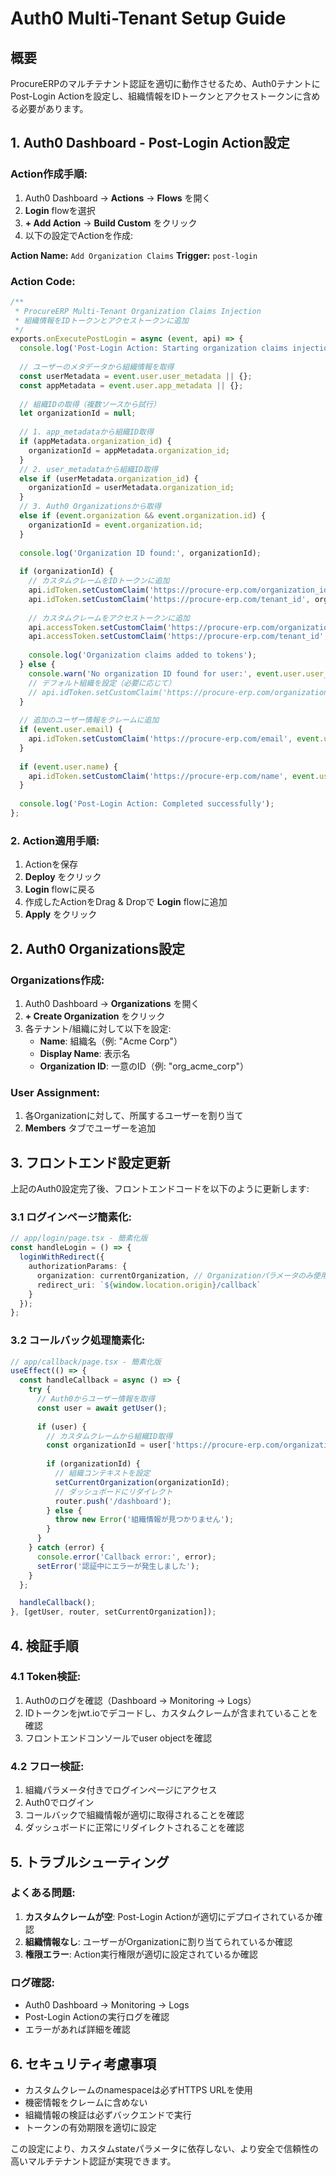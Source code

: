 # Auth0 Multi-Tenant Setup Guide

## 概要
ProcureERPのマルチテナント認証を適切に動作させるため、Auth0テナントにPost-Login Actionを設定し、組織情報をIDトークンとアクセストークンに含める必要があります。

## 1. Auth0 Dashboard - Post-Login Action設定

### Action作成手順:
1. Auth0 Dashboard → **Actions** → **Flows** を開く
2. **Login** flowを選択
3. **+ Add Action** → **Build Custom** をクリック
4. 以下の設定でActionを作成:

**Action Name:** `Add Organization Claims`
**Trigger:** `post-login`

### Action Code:
```javascript
/**
 * ProcureERP Multi-Tenant Organization Claims Injection
 * 組織情報をIDトークンとアクセストークンに追加
 */
exports.onExecutePostLogin = async (event, api) => {
  console.log('Post-Login Action: Starting organization claims injection');
  
  // ユーザーのメタデータから組織情報を取得
  const userMetadata = event.user.user_metadata || {};
  const appMetadata = event.user.app_metadata || {};
  
  // 組織IDの取得（複数ソースから試行）
  let organizationId = null;
  
  // 1. app_metadataから組織ID取得
  if (appMetadata.organization_id) {
    organizationId = appMetadata.organization_id;
  }
  // 2. user_metadataから組織ID取得
  else if (userMetadata.organization_id) {
    organizationId = userMetadata.organization_id;
  }
  // 3. Auth0 Organizationsから取得
  else if (event.organization && event.organization.id) {
    organizationId = event.organization.id;
  }
  
  console.log('Organization ID found:', organizationId);
  
  if (organizationId) {
    // カスタムクレームをIDトークンに追加
    api.idToken.setCustomClaim('https://procure-erp.com/organization_id', organizationId);
    api.idToken.setCustomClaim('https://procure-erp.com/tenant_id', organizationId);
    
    // カスタムクレームをアクセストークンに追加
    api.accessToken.setCustomClaim('https://procure-erp.com/organization_id', organizationId);
    api.accessToken.setCustomClaim('https://procure-erp.com/tenant_id', organizationId);
    
    console.log('Organization claims added to tokens');
  } else {
    console.warn('No organization ID found for user:', event.user.user_id);
    // デフォルト組織を設定（必要に応じて）
    // api.idToken.setCustomClaim('https://procure-erp.com/organization_id', 'default_org');
  }
  
  // 追加のユーザー情報をクレームに追加
  if (event.user.email) {
    api.idToken.setCustomClaim('https://procure-erp.com/email', event.user.email);
  }
  
  if (event.user.name) {
    api.idToken.setCustomClaim('https://procure-erp.com/name', event.user.name);
  }
  
  console.log('Post-Login Action: Completed successfully');
};
```

### 2. Action適用手順:
1. Actionを保存
2. **Deploy** をクリック
3. **Login** flowに戻る
4. 作成したActionをDrag & Dropで **Login** flowに追加
5. **Apply** をクリック

## 2. Auth0 Organizations設定

### Organizations作成:
1. Auth0 Dashboard → **Organizations** を開く
2. **+ Create Organization** をクリック
3. 各テナント/組織に対して以下を設定:
   - **Name**: 組織名（例: "Acme Corp"）
   - **Display Name**: 表示名
   - **Organization ID**: 一意のID（例: "org_acme_corp"）

### User Assignment:
1. 各Organizationに対して、所属するユーザーを割り当て
2. **Members** タブでユーザーを追加

## 3. フロントエンド設定更新

上記のAuth0設定完了後、フロントエンドコードを以下のように更新します:

### 3.1 ログインページ簡素化:
```typescript
// app/login/page.tsx - 簡素化版
const handleLogin = () => {
  loginWithRedirect({
    authorizationParams: {
      organization: currentOrganization, // Organizationパラメータのみ使用
      redirect_uri: `${window.location.origin}/callback`
    }
  });
};
```

### 3.2 コールバック処理簡素化:
```typescript
// app/callback/page.tsx - 簡素化版
useEffect(() => {
  const handleCallback = async () => {
    try {
      // Auth0からユーザー情報を取得
      const user = await getUser();
      
      if (user) {
        // カスタムクレームから組織ID取得
        const organizationId = user['https://procure-erp.com/organization_id'];
        
        if (organizationId) {
          // 組織コンテキストを設定
          setCurrentOrganization(organizationId);
          // ダッシュボードにリダイレクト
          router.push('/dashboard');
        } else {
          throw new Error('組織情報が見つかりません');
        }
      }
    } catch (error) {
      console.error('Callback error:', error);
      setError('認証中にエラーが発生しました');
    }
  };

  handleCallback();
}, [getUser, router, setCurrentOrganization]);
```

## 4. 検証手順

### 4.1 Token検証:
1. Auth0のログを確認（Dashboard → Monitoring → Logs）
2. IDトークンをjwt.ioでデコードし、カスタムクレームが含まれていることを確認
3. フロントエンドコンソールでuser objectを確認

### 4.2 フロー検証:
1. 組織パラメータ付きでログインページにアクセス
2. Auth0でログイン
3. コールバックで組織情報が適切に取得されることを確認
4. ダッシュボードに正常にリダイレクトされることを確認

## 5. トラブルシューティング

### よくある問題:
1. **カスタムクレームが空**: Post-Login Actionが適切にデプロイされているか確認
2. **組織情報なし**: ユーザーがOrganizationに割り当てられているか確認
3. **権限エラー**: Action実行権限が適切に設定されているか確認

### ログ確認:
- Auth0 Dashboard → Monitoring → Logs
- Post-Login Actionの実行ログを確認
- エラーがあれば詳細を確認

## 6. セキュリティ考慮事項

- カスタムクレームのnamespaceは必ずHTTPS URLを使用
- 機密情報をクレームに含めない
- 組織情報の検証は必ずバックエンドで実行
- トークンの有効期限を適切に設定

この設定により、カスタムstateパラメータに依存しない、より安全で信頼性の高いマルチテナント認証が実現できます。
